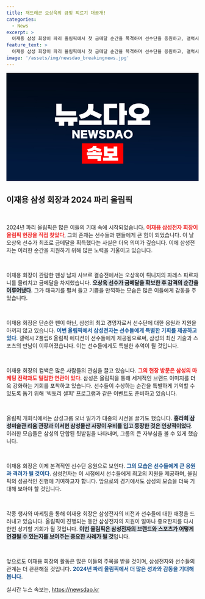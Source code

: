 ```yaml
---
title: 재드래곤 오상욱의 금빛 찌르기 대공개!
categories:
  - News
excerpt: >
  이재용 삼성 회장이 파리 올림픽에서 첫 금메달 순간을 목격하며 선수단을 응원하고, 갤럭시 신제품 마케팅 현장을 둘러봅니다. 삼성의 든든한 후원이 돋보이는 이번 올림픽에서 어떤 변화가 일어날까요?
feature_text: >
  이재용 삼성 회장이 파리 올림픽에서 첫 금메달 순간을 목격하며 선수단을 응원하고, 갤럭시 신제품 마케팅 현장을 둘러봅니다. 삼성의 든든한 후원이 돋보이는 이번 올림픽에서 어떤 변화가 일어날까요?
image: '/assets/img/newsdao_breakingnews.jpg'
---
```


<p><img src="/assets/img/newsdao_breakingnews.jpg" alt="bookingtag 속보" /></p>

<h2 data-ke-size="size26">이재용 삼성 회장과 2024 파리 올림픽</h2>

<p data-ke-size="size16">&nbsp;</p>

<p>2024년 파리 올림픽은 많은 이들의 기대 속에 시작되었습니다. <b><span style="color: #ee2323;">이재용 삼성전자 회장이 올림픽 현장을 직접 찾았다</span></b>, 그의 존재는 선수들과 팬들에게 큰 힘이 되었습니다. 이 날 오상욱 선수가 최초로 금메달을 획득했다는 사실은 더욱 의미가 깊습니다. 이에 삼성전자는 이러한 순간을 지원하기 위해 많은 노력을 기울이고 있습니다.</p>

<p data-ke-size="size16">&nbsp;</p>

<p>이재용 회장이 관람한 펜싱 남자 사브르 결승전에서는 오상욱이 튀니지의 파레스 파르자니를 물리치고 금메달을 차지했습니다. <b><span style="background-color: #21538527;">오상욱 선수가 금메달을 확보한 후 감격의 순간을 이루어냈다</span></b>. 그가 태극기를 펼쳐 들고 기쁨을 만끽하는 모습은 많은 이들에게 감동을 주었습니다.</p>

<p data-ke-size="size16">&nbsp;</p>

<p>이재용 회장은 단순한 팬이 아닌, 삼성의 최고 경영자로서 선수단에 대한 응원과 지원을 아끼지 않고 있습니다. <b><span style="color: #1a5490;">이번 올림픽에서 삼성전자는 선수들에게 특별한 기회를 제공하고 있다</span></b>. 갤럭시 Z플립6 올림픽 에디션이 선수들에게 제공됨으로써, 삼성의 최신 기술과 스포츠의 만남이 이루어졌습니다. 이는 선수들에게도 특별한 추억이 될 것입니다.</p>

<p data-ke-size="size16">&nbsp;</p>

<p>이재용 회장의 컴백은 많은 사람들의 관심을 끌고 있습니다. <b><span style="color: #ee2323;">그의 현장 방문은 삼성의 마케팅 전략과도 밀접한 연관이 있다</span></b>. 삼성은 올림픽을 통해 세계적인 브랜드 이미지를 더욱 강화하는 기회를 포착하고 있습니다. 선수들이 수상하는 순간을 특별하게 기억할 수 있도록 돕기 위해 '빅토리 셀피' 프로그램과 같은 이벤트도 준비하고 있습니다.</p>

<p data-ke-size="size16">&nbsp;</p>

<p>올림픽 개회식에서는 삼성그룹 오너 일가가 대중의 시선을 끌기도 했습니다. <b><span style="background-color: #21538527;">홍라희 삼성미술관 리움 관장과 이서현 삼성물산 사장이 우비를 입고 등장한 것은 인상적이었다</span></b>. 이러한 모습들은 삼성의 단합된 뒷받침을 나타내며, 그룹의 큰 자부심을 볼 수 있게 했습니다.</p>

<p data-ke-size="size16">&nbsp;</p>

<p>이재용 회장은 이제 본격적인 선수단 응원으로 보인다. <b><span style="color: #1a5490;">그의 모습은 선수들에게 큰 응원과 격려가 될 것이다</span></b>. 삼성전자는 이 시점에서 선수들에게 최고의 지원을 제공하며, 올림픽의 성공적인 진행에 기여하고자 합니다. 앞으로의 경기에서도 삼성의 모습을 더욱 기대해 보아야 할 것입니다.</p>

<p data-ke-size="size16">&nbsp;</p>

<p>각종 행사와 마케팅을 통해 이재용 회장은 삼성전자의 비전과 선수들에 대한 애정을 드러내고 있습니다. 올림픽이 진행되는 동안 삼성전자의 지원이 얼마나 중요한지를 다시 한번 상기할 기회가 될 것입니다. <b><span style="background-color: #21538527;">이번 올림픽은 삼성전자의 브랜드와 스포츠가 어떻게 연결될 수 있는지를 보여주는 중요한 사례가 될 것</span></b>입니다. </p>

<p data-ke-size="size16">&nbsp;</p>

<p>앞으로도 이재용 회장의 활동은 많은 이들의 주목을 받을 것이며, 삼성전자와 선수들의 관계는 더 끈끈해질 것입니다. <b><span style="color: #1a5490;">2024년 파리 올림픽에서 더 많은 성과와 감동을 기대해 봅니다</span></b>.</p>
실시간 뉴스 속보는, <a href="https://newsdao.kr" rel="dofollow">https://newsdao.kr</a>


